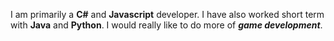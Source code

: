 I am primarily a **C#** and **Javascript** developer. I have also worked short term with **Java** and **Python**.
I would really like to do more of **_game development_**.
